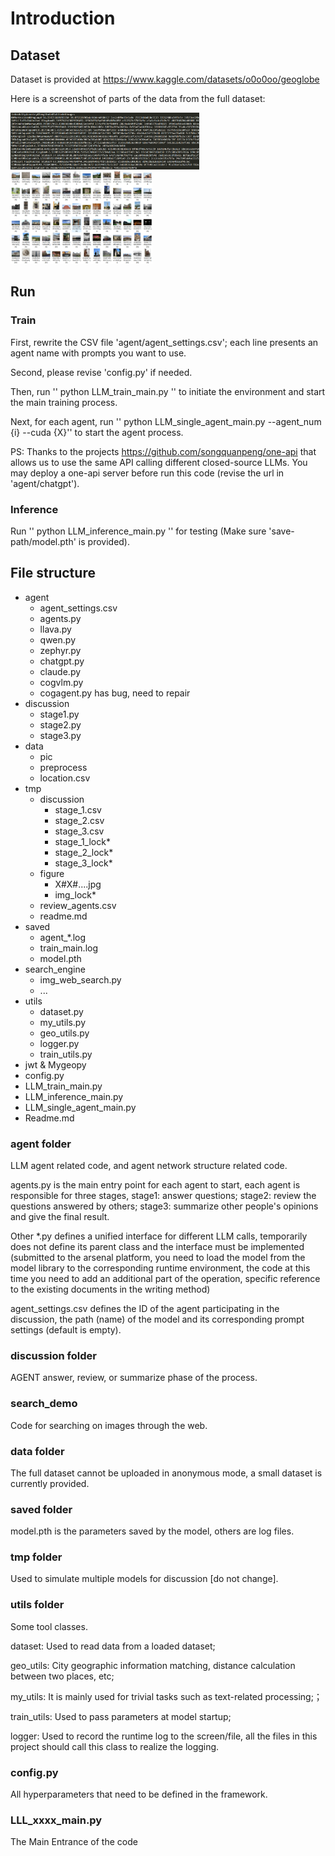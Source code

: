 # Introduction

## Dataset

Dataset is provided at https://www.kaggle.com/datasets/o0o0oo/geoglobe

Here is a screenshot of parts of the data from the full dataset:
<p float="left">
  <img src="figs/001.png" width="60%" />
  <img src="figs/002.png" width="45%" />
</p>

## Run

### Train

First, rewrite the CSV file 'agent/agent_settings.csv'; each line presents an agent name with prompts you want to use.

Second, please revise 'config.py' if needed.

Then, run '' python LLM_train_main.py '' to initiate the environment and start the main training process.

Next, for each agent, run '' python LLM_single_agent_main.py --agent_num {i} --cuda {X}'' to start the agent process.

PS: Thanks to the projects https://github.com/songquanpeng/one-api that allows us to use the same API calling different closed-source LLMs. You may deploy a one-api server before run this code (revise the url in 'agent/chatgpt').

### Inference

Run '' python LLM_inference_main.py '' for testing (Make sure 'save-path/model.pth' is provided).

## File structure

+ agent
    - agent_settings.csv
    - agents.py
    - llava.py
    - qwen.py
    - zephyr.py
    - chatgpt.py
    - claude.py
    - cogvlm.py
    - cogagent.py has bug, need to repair
+ discussion
    - stage1.py
    - stage2.py
    - stage3.py
+ data
    - pic
    - preprocess
    - location.csv
+ tmp
    - discussion
        * stage_1.csv
        * stage_2.csv
        * stage_3.csv
        * stage_1_lock*
        * stage_2_lock*
        * stage_3_lock*
    - figure
        - X#X#....jpg
        - img_lock*
    - review_agents.csv
    - readme.md
+ saved
    - agent_*.log
    - train_main.log
    - model.pth
+ search_engine
    - img_web_search.py
    - ...
+ utils
    - dataset.py
    - my_utils.py
    - geo_utils.py
    - logger.py
    - train_utils.py
+ jwt & Mygeopy
+ config.py
+ LLM_train_main.py
+ LLM_inference_main.py
+ LLM_single_agent_main.py
+ Readme.md

### agent folder

LLM agent related code, and agent network structure related code.

agents.py is the main entry point for each agent to start, each agent is responsible for three stages, stage1: answer questions; stage2: review the questions answered by others; stage3: summarize other people's opinions and give the final result.

Other *.py defines a unified interface for different LLM calls, temporarily does not define its parent class and the interface must be implemented (submitted to the arsenal platform, you need to load the model from the model library to the corresponding runtime environment, the code at this time you need to add an additional part of the operation, specific reference to the existing documents in the writing method)

agent_settings.csv defines the ID of the agent participating in the discussion, the path (name) of the model and its corresponding prompt settings (default is empty).

### discussion folder

AGENT answer, review, or summarize phase of the process.

### search_demo

Code for searching on images through the web.

### data folder

The full dataset cannot be uploaded in anonymous mode, a small dataset is currently provided.

### saved folder

model.pth is the parameters saved by the model, others are log files.

### tmp folder

Used to simulate multiple models for discussion [do not change].

### utils folder
Some tool classes.

dataset: Used to read data from a loaded dataset;

geo_utils: City geographic information matching, distance calculation between two places, etc;

my_utils: It is mainly used for trivial tasks such as text-related processing;；

train_utils: Used to pass parameters at model startup;

logger: Used to record the runtime log to the screen/file, all the files in this project should call this class to realize the logging.

### config.py

All hyperparameters that need to be defined in the framework.

### LLL_xxxx_main.py

The Main Entrance of the code
